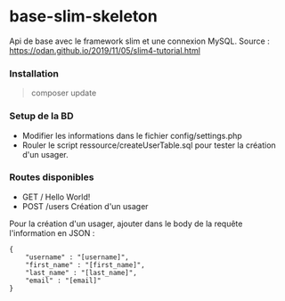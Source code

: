 # base-slim-skeleton
Api de base avec le framework slim et une connexion MySQL.
Source : https://odan.github.io/2019/11/05/slim4-tutorial.html

### Installation
> composer update

### Setup de la BD
- Modifier les informations dans le fichier config/settings.php
- Rouler le script ressource/createUserTable.sql pour tester la création d'un usager.

### Routes disponibles
- GET / Hello World!
- POST /users Création d'un usager

Pour la création d'un usager, ajouter dans le body de la requête l'information en JSON : 
```
{
    "username" : "[username]",
    "first_name" : "[first_name]",
    "last_name" : "[last_name]",
    "email" : "[email]"
}
```
